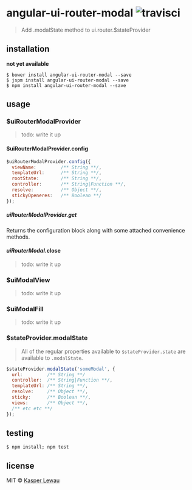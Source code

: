 # angular-ui-router-modal ![travisci](https://travis-ci.org/kasperlewau/angular-ui-router-modal.svg?branch=master)

> Add .modalState method to ui.router.$stateProvider

## installation
**not yet available**
```
$ bower install angular-ui-router-modal --save
$ jspm install angular-ui-router-modal --save
$ npm install angular-ui-router-modal --save
```

## usage
### $uiRouterModalProvider
> todo: write it up

#### $uiRouterModalProvider.config
```js
$uiRouterModalProvider.config({
  viewName:         /** String **/,
  templateUrl:      /** String **/,
  rootState:        /** String **/,
  controller:       /** String|Function **/,
  resolve:          /** Object **/,
  stickyOpeneres:   /** Boolean **/
});
```
##### $uiRouterModalProvider.$get
Returns the configuration block along with some attached convenience methods.

#### $uiRouterModal.$close
> todo: write it up

### $uiModalView
> todo: write it up

### $uiModalFill
> todo: write it up

### $stateProvider.modalState
> All of the regular properties available to `$stateProvider.state` are available to `.modalState`.

```js
$stateProvider.modalState('someModal', {
  url:         /** String **/
  controller:  /** String|Function **/,
  templateUrl: /** String **/,
  resolve:     /** Object **/,
  sticky:      /** Boolean **/,
  views:       /** Object **/,
  /** etc etc **/
});
```
## testing

```
$ npm install; npm test
```

## license
MIT © [Kasper Lewau](https://github.com/kasperlewau)
